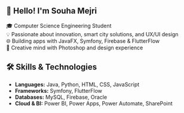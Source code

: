 ## 👋 Hello! I'm Souha Mejri

🎓 Computer Science Engineering Student  
💡 Passionate about innovation, smart city solutions, and UX/UI design  
🌐 Building apps with JavaFX, Symfony, Firebase & FlutterFlow  
🎨 Creative mind with Photoshop and design experience

## 🛠️ Skills & Technologies

- **Languages:** Java, Python, HTML, CSS, JavaScript
- **Frameworks:** Symfony, FlutterFlow
- **Databases:** MySQL, Firebase, Oracle
- **Cloud & BI:** Power BI, Power Apps, Power Automate, SharePoint
